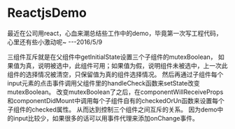 # ReactjsDemo

最近在公司用react，心血来潮总结些工作中的demo，毕竟第一次写工程代码，心里还有些小激动呢~     ---2016/5/9

三组件互斥就是在父组件中getInitialState设置三个子组件的mutexBoolean，
如果值为真，说明被选中，此组件可用；如果值为假，说明组件未被选中，上一次此组件的选择情况被清空，只保留值为真的组件选择情况。
然后再通过子组件每个input元素的点击事件调用父组件里的handleCheck函数来setState改变mutexBoolean。
改变mutexBoolean了之后，在componentWillReceiveProps和componentDidMount中调用每个子组件自有的checkedOrUn函数来设置每个子组件的checked属性。
从而达到控制三个组件之间互斥的关系。
因为demo中的input比较少，如果很多的话可以用事件代理来添加onChange事件。